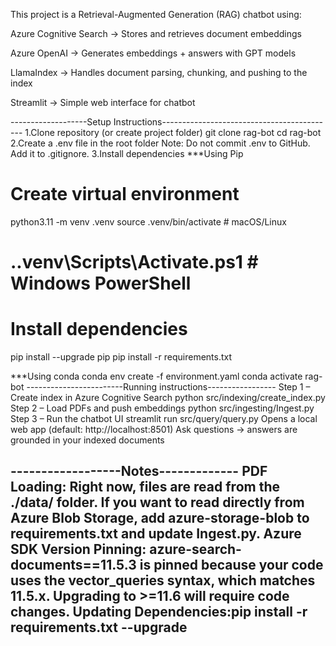 This project is a Retrieval-Augmented Generation (RAG) chatbot using:

Azure Cognitive Search → Stores and retrieves document embeddings

Azure OpenAI → Generates embeddings + answers with GPT models

LlamaIndex → Handles document parsing, chunking, and pushing to the index

Streamlit → Simple web interface for chatbot

-------------------Setup Instructions-------------------------------------------
1.Clone repository (or create project folder)
git clone <your-repo-url> rag-bot
cd rag-bot
2.Create a .env file in the root folder
Note: Do not commit .env to GitHub. Add it to .gitignore.
3.Install dependencies 
***Using Pip
# Create virtual environment
python3.11 -m venv .venv
source .venv/bin/activate      # macOS/Linux
# .\.venv\Scripts\Activate.ps1 # Windows PowerShell

# Install dependencies
pip install --upgrade pip
pip install -r requirements.txt

***Using conda
conda env create -f environment.yaml
conda activate rag-bot
------------------------Running instructions-----------------
Step 1 – Create index in Azure Cognitive Search
python src/indexing/create_index.py
Step 2 – Load PDFs and push embeddings
python src/ingesting/Ingest.py
Step 3 – Run the chatbot UI
streamlit run src/query/query.py
Opens a local web app (default: http://localhost:8501)
Ask questions → answers are grounded in your indexed documents

------------------Notes-------------
PDF Loading: Right now, files are read from the ./data/ folder.
If you want to read directly from Azure Blob Storage, add azure-storage-blob to requirements.txt and update Ingest.py.
Azure SDK Version Pinning:
azure-search-documents==11.5.3 is pinned because your code uses the vector_queries syntax, which matches 11.5.x.
Upgrading to >=11.6 will require code changes.
Updating Dependencies:pip install -r requirements.txt --upgrade
--------------------------------------

